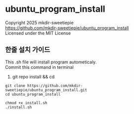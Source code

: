 # ubuntu_program_install

Copyright 2025 mkdir-sweetiepie <br>
https://github.com/mkdir-sweetiepie/ubuntu_program_install  <br>
Licensed under the MIT License <br>

## 한줄 설치 가이드
This .sh file will install program autometicaly. <br>
Commit this command in terminal
1. git repo install && cd
```shell
git clone https://github.com/mkdir-sweetiepie/ubuntu_program_install.git
cd ubuntu_program_install
```

```shell
chmod +x install.sh
./install.sh
```

